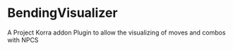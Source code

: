 # BendingVisualizer
 A Project Korra addon Plugin to allow the visualizing of moves and combos with NPCS
